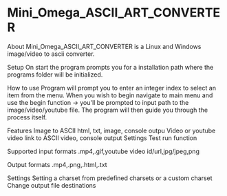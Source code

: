 # Mini_Omega_ASCII_ART_CONVERTER

 About
Mini_Omega_ASCII_ART_CONVERTER is a Linux and Windows image/video to ascii converter.
 
 Setup
On start the program prompts you for a installation path where the programs folder will be initialized.
 
 How to use
Program will prompt you to enter an integer index to select an item from the menu.
When you wish to begin navigate to main menu and use the begin function -> you'll be prompted to input path to the image/video/youtube file.
The program will then guide you through the process itself.

 Features
Image to ASCII html, txt, image, console outpu
Video or youtube video link to ASCII video, console output
Settings
Test run function

 Supported input formats
.mp4,.gif,youtube video id/url,jpg/jpeg,png

 Output formats
.mp4,.png,.html,.txt

 Settings
Setting a charset from predefined charsets or a custom charset
Change output file destinations
